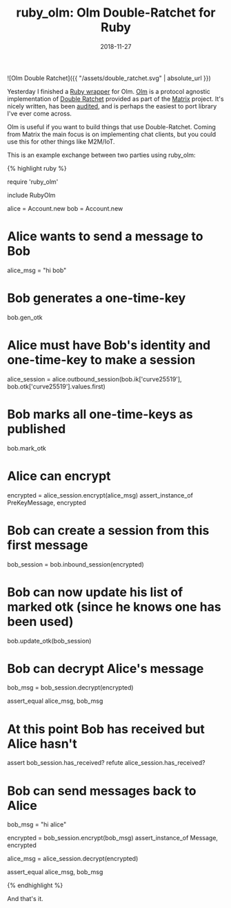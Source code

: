 ﻿---
layout: post
title:  "ruby_olm: Olm Double-Ratchet for Ruby"
date:   2018-11-27
categories:
---

![Olm Double Ratchet]({{ "/assets/double_ratchet.svg" | absolute_url }})

Yesterday I finished a [Ruby wrapper](https://github.com/cjhdev/ruby_olm) for Olm. 
[Olm](https://git.matrix.org/git/olm/) is a protocol agnostic 
implementation of [Double Ratchet](https://en.wikipedia.org/wiki/Double_Ratchet_Algorithm) provided as part of the [Matrix](https://matrix.org/blog/home/) 
project. It's nicely written, has been [audited](https://www.nccgroup.trust/us/our-research/matrix-olm-cryptographic-review/), and is perhaps the
easiest to port library I've ever come across.

Olm is useful if you want to build things that use Double-Ratchet. Coming 
from Matrix the main focus is on implementing chat clients, but you could
use this for other things like M2M/IoT.

This is an example exchange between two parties using ruby_olm:

{% highlight ruby %}

require 'ruby_olm'

include RubyOlm

alice = Account.new
bob = Account.new

# Alice wants to send a message to Bob
alice_msg = "hi bob"

# Bob generates a one-time-key
bob.gen_otk

# Alice must have Bob's identity and one-time-key to make a session
alice_session = alice.outbound_session(bob.ik['curve25519'], bob.otk['curve25519'].values.first)

# Bob marks all one-time-keys as published
bob.mark_otk

# Alice can encrypt
encrypted = alice_session.encrypt(alice_msg)
assert_instance_of PreKeyMessage, encrypted

# Bob can create a session from this first message
bob_session = bob.inbound_session(encrypted)

# Bob can now update his list of marked otk (since he knows one has been used)
bob.update_otk(bob_session)

# Bob can decrypt Alice's message
bob_msg = bob_session.decrypt(encrypted)

assert_equal alice_msg, bob_msg

# At this point Bob has received but Alice hasn't
assert bob_session.has_received?
refute alice_session.has_received?

####

# Bob can send messages back to Alice    
bob_msg = "hi alice"

encrypted = bob_session.encrypt(bob_msg)
assert_instance_of Message, encrypted

alice_msg = alice_session.decrypt(encrypted)

assert_equal alice_msg, bob_msg

{% endhighlight %}

And that's it.
